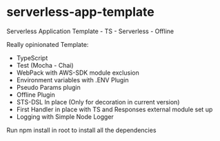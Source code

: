 # serverless-app-template
Serverless Application Template - TS - Serverless - Offline

Really opinionated Template:

* TypeScript
* Test (Mocha - Chai)
* WebPack with AWS-SDK module exclusion
* Environment variables with .ENV Plugin
* Pseudo Params plugin 
* Offline Plugin
* STS-DSL In place (Only for decoration in current version)
* First Handler in place with TS and Responses external module set up
* Logging with Simple Node Logger


Run npm install in root to install all the dependencies 
